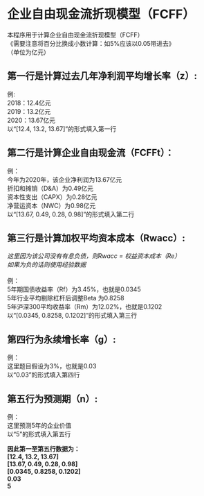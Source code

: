 # 企业自由现金流折现模型（FCFF）
本程序用于计算企业自由现金流折现模型（FCFF）<br />
《需要注意将百分比换成小数计算：如5%应该以0.05带进去》<br />
（单位为亿元）<br />

## 第一行是计算过去几年净利润平均增长率（z）:
例:<br />
2018：12.4亿元<br />
2019：13.2亿元<br />
2020：13.67亿元<br />
以“[12.4, 13.2, 13.67]”的形式填入第一行<br />

## 第二行是计算企业自由现金流（FCFFt）：
例：<br />
今年为2020年，该企业净利润为13.67亿元<br />
折扣和摊销（D&A）为0.49亿元<br />
资本性支出（CAPX）为0.28亿元<br />
净营运资本（NWC）为0.98亿元<br />
以“[13.67, 0.49, 0.28, 0.98]”的形式填入第二行<br />

## 第三行是计算加权平均资本成本（Rwacc）:
_这里因为该公司没有有息负债，则Rwacc = 权益资本成本（Re）_<br />
_如果为负的话则使用经验数据_<br />
<br />
例：<br />
5年期国债收益率（Rf）为3.45%，也就是0.0345<br />
5年行业平均剔除杠杆后调整Beta 为0.8258<br />
5年沪深300平均收益率（Rm）为12.02%，也就是0.1202<br />
以“[0.0345, 0.8258, 0.1202]”的形式填入第三行<br />

## 第四行为永续增长率（g）:
例：<br />
这里题目假设为3%，也就是0.03<br />
以“0.03”的形式填入第四行<br />

## 第五行为预测期（n）:
例：<br />
这里预测5年的企业价值<br />
以“5”的形式填入第五行<br />


__因此第一至第五行数据为：<br />
[12.4, 13.2, 13.67]<br />
[13.67, 0.49, 0.28, 0.98]<br />
[0.0345, 0.8258, 0.1202]<br />
0.03<br />
5<br />__
